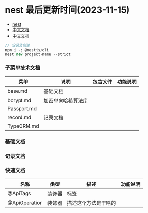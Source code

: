 <!--
 * @Description:
 * @Author: panrui
 * @Date: 2023-09-04 13:29:42
 * @LastEditTime: 2024-04-23 15:28:59
 * @LastEditors: prui
 * 不忘初心,不负梦想
-->

# nest 最后更新时间(2023-11-15)

- [nest](https://nestjs.bootcss.com/)
- [中文文档](https://docs.nestjs.cn/9/introduction)
- [中文文档](http://nestjs.inode.club/)

```js
// 安装及创建
npm i -g @nestjs/cli
nest new project-name --strict
```

### 子菜单技术文档

| 菜单        | 说明               | 包含文件 | 功能说明 |
| ----------- | ------------------ | -------- | -------- |
| base.md     | 基础文档           |          |          |
| bcrypt.md   | 加密单向哈希算法库 |          |          |
| Passport.md |                    |          |          |
| record.md   | 记录文档           |          |          |
| TypeORM.md  |                    |          |          |

### 基础文档

### 记录文档

### 快速文档

| 名称          | 类型   | 描述                 | 功能说明 |
| ------------- | ------ | -------------------- | -------- |
| @ApiTags      | 装饰器 | 标签                 |          |
| @ApiOperation | 装饰器 | 描述这个方法是干啥的 |          |